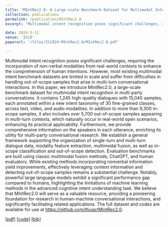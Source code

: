 ```yaml
---
title: "MIntRec2.0: A Large-scale Benchmark Dataset for Multimodal Intent Recognition and Out-of-scope Detection in Conversations"
collection: publications
permalink: /publication/MIntRec2.0
excerpt: 'Multimodal intent recognition poses significant challenges, requiring the incorporation of non-verbal modalities from real-world contexts to enhance the comprehension of human intentions. However, most existing multimodal intent benchmark datasets are limited in scale and suffer from difficulties in handling out-of-scope samples that arise in multi-turn conversational interactions. In this paper, we introduce MIntRec2.0, a large-scale benchmark dataset for multimodal intent recognition in multi-party conversations. It contains 1,245 high-quality dialogues with 15,040 samples, each annotated within a new intent taxonomy of 30 fine-grained classes, across text, video, and audio modalities. In addition to more than 9,300 in-scope samples, it also includes over 5,700 out-of-scope samples appearing in multi-turn contexts, which naturally occur in real-world open scenarios, enhancing its practical applicability. Furthermore, we provide comprehensive information on the speakers in each utterance, enriching its utility for multi-party conversational research. We establish a general framework supporting the organization of single-turn and multi-turn dialogue data, modality feature extraction, multimodal fusion, as well as in-scope classification and out-of-scope detection. Evaluation benchmarks are built using classic multimodal fusion methods, ChatGPT, and human evaluators. While existing methods incorporating nonverbal information yield improvements, effectively leveraging context information and detecting out-of-scope samples remains a substantial challenge. Notably, powerful large language models exhibit a significant performance gap compared to humans, highlighting the limitations of machine learning methods in the advanced cognitive intent understanding task. We believe that MIntRec2.0 will serve as a valuable resource, providing a pioneering foundation for research in human-machine conversational interactions, and significantly facilitating related applications. The full dataset and codes are available for use at https://github.com/thuiar/MIntRec2.0.'

date: 2024-5-12
venue: 'ICLR'
paperurl: '/files/ICLR24-MIntRec2.0/MIntRec2.0.pdf'

---
```

Multimodal intent recognition poses significant challenges, requiring the incorporation of non-verbal modalities from real-world contexts to enhance the comprehension of human intentions. However, most existing multimodal intent benchmark datasets are limited in scale and suffer from difficulties in handling out-of-scope samples that arise in multi-turn conversational interactions. In this paper, we introduce MIntRec2.0, a large-scale benchmark dataset for multimodal intent recognition in multi-party conversations. It contains 1,245 high-quality dialogues with 15,040 samples, each annotated within a new intent taxonomy of 30 fine-grained classes, across text, video, and audio modalities. In addition to more than 9,300 in-scope samples, it also includes over 5,700 out-of-scope samples appearing in multi-turn contexts, which naturally occur in real-world open scenarios, enhancing its practical applicability. Furthermore, we provide comprehensive information on the speakers in each utterance, enriching its utility for multi-party conversational research. We establish a general framework supporting the organization of single-turn and multi-turn dialogue data, modality feature extraction, multimodal fusion, as well as in-scope classification and out-of-scope detection. Evaluation benchmarks are built using classic multimodal fusion methods, ChatGPT, and human evaluators. While existing methods incorporating nonverbal information yield improvements, effectively leveraging context information and detecting out-of-scope samples remains a substantial challenge. Notably, powerful large language models exhibit a significant performance gap compared to humans, highlighting the limitations of machine learning methods in the advanced cognitive intent understanding task. We believe that MIntRec2.0 will serve as a valuable resource, providing a pioneering foundation for research in human-machine conversational interactions, and significantly facilitating related applications. The full dataset and codes are available for use at https://github.com/thuiar/MIntRec2.0.

[[pdf]](/files/ICLR24-MIntRec2.0/MIntRec2.0.pdf)
[[code]](https://github.com/thuiar/MIntRec2.0)
[[bib]](/files/ICLR24-MIntRec2.0/MIntRec2.0.bib)
